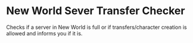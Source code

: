 # New World Sever Transfer Checker
 Checks if a server in New World is full or if transfers/character creation is allowed and informs you if it is.
